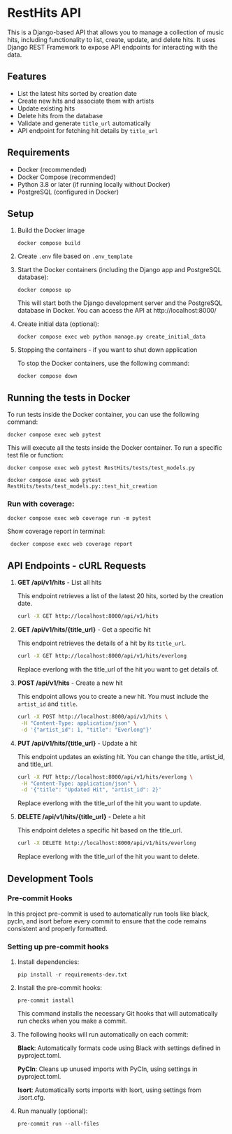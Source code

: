 # RestHits API

This is a Django-based API that allows you to manage a collection of music hits, including functionality to list, create, update, and delete hits. It uses Django REST Framework to expose API endpoints for interacting with the data.

## Features

- List the latest hits sorted by creation date
- Create new hits and associate them with artists
- Update existing hits
- Delete hits from the database
- Validate and generate `title_url` automatically
- API endpoint for fetching hit details by `title_url`

## Requirements

- Docker (recommended)
- Docker Compose (recommended)
- Python 3.8 or later (if running locally without Docker)
- PostgreSQL (configured in Docker)

## Setup

1. Build the Docker image

    ```docker compose build```

2. Create `.env` file based on `.env_template`
3. Start the Docker containers (including the Django app and PostgreSQL database):

    ```docker compose up```

    This will start both the Django development server and the PostgreSQL database in Docker. You can access the API at http://localhost:8000/

4. Create initial data (optional):

    ```docker compose exec web python manage.py create_initial_data```

5. Stopping the containers - if you want to shut down application

    To stop the Docker containers, use the following command:

    ```docker compose down```

## Running the tests in Docker

To run tests inside the Docker container, you can use the following command:

    docker compose exec web pytest

This will execute all the tests inside the Docker container. To run a specific test file or function:

    docker compose exec web pytest RestHits/tests/test_models.py

    docker compose exec web pytest RestHits/tests/test_models.py::test_hit_creation

### Run with coverage:

    docker compose exec web coverage run -m pytest

Show coverage report in terminal:
 
     docker compose exec web coverage report

## API Endpoints - cURL Requests

1. **GET /api/v1/hits** - List all hits
    
    This endpoint retrieves a list of the latest 20 hits, sorted by the creation date.

    ```bash
    curl -X GET http://localhost:8000/api/v1/hits

2. **GET /api/v1/hits/{title_url}** - Get a specific hit

    This endpoint retrieves the details of a hit by its `title_url`.

    ```bash
    curl -X GET http://localhost:8000/api/v1/hits/everlong
    ```

    Replace everlong with the title_url of the hit you want to get details of.

3. **POST /api/v1/hits** - Create a new hit

    This endpoint allows you to create a new hit. You must include the `artist_id` and `title`.

    ```bash
    curl -X POST http://localhost:8000/api/v1/hits \
     -H "Content-Type: application/json" \
     -d '{"artist_id": 1, "title": "Everlong"}'
    ```

4. **PUT /api/v1/hits/{title_url}** - Update a hit

    This endpoint updates an existing hit. You can change the title, artist_id, and title_url.

    ```bash
    curl -X PUT http://localhost:8000/api/v1/hits/everlong \
     -H "Content-Type: application/json" \
     -d '{"title": "Updated Hit", "artist_id": 2}'
    ```

    Replace everlong with the title_url of the hit you want to update.

5. **DELETE /api/v1/hits/{title_url}** - Delete a hit

    This endpoint deletes a specific hit based on the title_url.

    ```bash
    curl -X DELETE http://localhost:8000/api/v1/hits/everlong
    ```

    Replace everlong with the title_url of the hit you want to delete.

## Development Tools

### Pre-commit Hooks

In this project pre-commit is used to automatically run tools like black, pycln, and isort before every commit to ensure that the code remains consistent and properly formatted.

### Setting up pre-commit hooks

1. Install dependencies:

    ```pip install -r requirements-dev.txt```


2. Install the pre-commit hooks:

    ```pre-commit install```

    This command installs the necessary Git hooks that will automatically run checks when you make a commit.

3. The following hooks will run automatically on each commit:

    **Black**: Automatically formats code using Black with settings defined in pyproject.toml.

    **PyCln**: Cleans up unused imports with PyCln, using settings in pyproject.toml.

    **Isort**: Automatically sorts imports with Isort, using settings from .isort.cfg.

4. Run manually (optional):

    ```pre-commit run --all-files```
